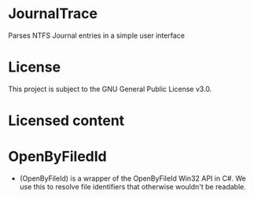 # JournalTrace

Parses NTFS Journal entries in a simple user interface

# License

This project is subject to the GNU General Public License v3.0.

# Licensed content

# OpenByFiledId

- (OpenByFileId) is a wrapper of the OpenByFileId Win32 API in C#. We use this to resolve file identifiers that otherwise wouldn't be readable.
